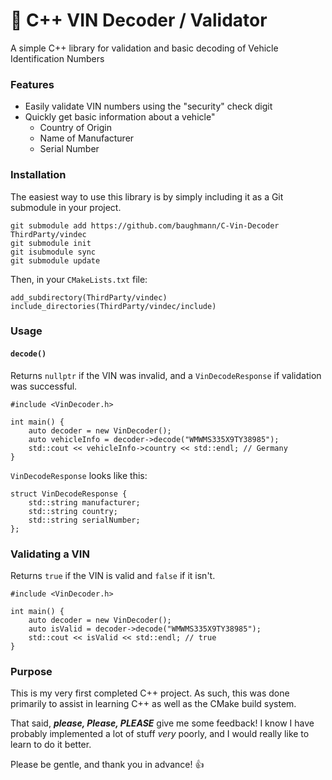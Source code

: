 # 🚗 C++ VIN Decoder / Validator
A simple C++ library for validation and basic decoding of Vehicle Identification Numbers

### Features
- Easily validate VIN numbers using the "security" check digit
- Quickly get basic information about a vehicle"
    - Country of Origin
    - Name of Manufacturer
    - Serial Number


### Installation
The easiest way to use this library is by simply including it as a Git submodule in your project.
```
git submodule add https://github.com/baughmann/C-Vin-Decoder ThirdParty/vindec
git submodule init
git isubmodule sync
git submodule update
```
Then, in your `CMakeLists.txt` file:
```
add_subdirectory(ThirdParty/vindec)
include_directories(ThirdParty/vindec/include)
```

### Usage
#### `decode()`
Returns `nullptr` if the VIN was invalid, and a `VinDecodeResponse` if validation was successful.
```
#include <VinDecoder.h>

int main() {
    auto decoder = new VinDecoder();
    auto vehicleInfo = decoder->decode("WMWMS335X9TY38985");
    std::cout << vehicleInfo->country << std::endl; // Germany
}
```
`VinDecodeResponse` looks like this:
```
struct VinDecodeResponse {
    std::string manufacturer;
    std::string country;
    std::string serialNumber;
};
```
### Validating a VIN
Returns `true` if the VIN is valid and `false` if it isn't.
```
#include <VinDecoder.h>

int main() {
    auto decoder = new VinDecoder();
    auto isValid = decoder->decode("WMWMS335X9TY38985");
    std::cout << isValid << std::endl; // true
}
```

### Purpose
This is my very first completed C++ project. As such, this was done primarily to assist in learning C++ as well as the CMake build system.

That said, ***please, Please, PLEASE*** give me some feedback! I know I have probably implemented a lot of stuff *very* poorly, and I would really like to learn to do it better.

Please be gentle, and thank you in advance! 👍